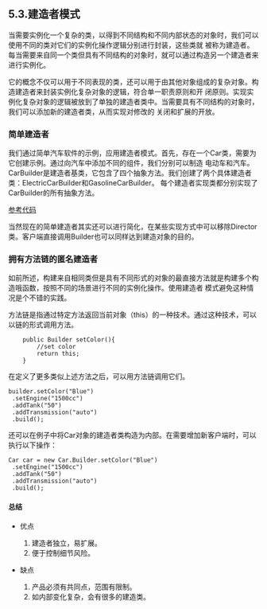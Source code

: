 ## 5.3.建造者模式
当需要实例化一个复杂的类，以得到不同结构和不同内部状态的对象时，我们可以使用不同的类对它们的实例化操作逻辑分别进行封装，这些类就
被称为建造者。每当需要来自同一个类但具有不同结构的对象时，就可以通过构造另一个建造者来进行实例化。

它的概念不仅可以用于不同表现的类，还可以用于由其他对象组成的复杂对象。构造建造者来封装实例化复杂对象的逻辑，符合单一职责原则和开
闭原则。实现实例化复杂对象的逻辑被放到了单独的建造者类中。当需要具有不同结构的对象时，我们可以添加新的建造者类，从而实现对修改的
关闭和扩展的开放。

### 简单建造者
我们通过简单汽车软件的示例，应用建造者模式。首先，存在一个Car类，需要为它创建示例。通过向汽车中添加不同的组件，我们分别可以制造
电动车和汽车。CarBuilder是建造者基类，它包含了四个抽象方法。我们创建了两个具体建造者类：ElectricCarBuilder和GasolineCarBuilder。
每个建造者实现类都分别实现了CarBuilder的所有抽象方法。

[参考代码](simplebuilder/CarBuilderDirector.java)

当然现在的简单建造者其实还可以进行简化，在某些实现方式中可以移除Director类。客户端直接调用Builder也可以同样达到建造对象的目的。

### 拥有方法链的匿名建造者
如前所述，构建来自相同类但是具有不同形式的对象的最直接方法就是构建多个构造哦函数，按照不同的场景进行不同的实例化操作。使用建造者
模式避免这种情况是个不错的实践。

方法链是指通过特定方法返回当前对象（this）的一种技术。通过这种技术，可以以链的形式调用方法。
```
    public Builder setColor(){
        //set color
        return this;
    }
```

在定义了更多类似上述方法之后，可以用方法链调用它们。
```
builder.setColor("Blue")
 .setEngine("1500cc")
 .addTank("50")
 .addTransmission("auto")
 .build();
```

还可以在例子中将Car对象的建造者类构造为内部。在需要增加新客户端时，可以执行以下操作：
```
Car car = new Car.Builder.setColor("Blue")
 .setEngine("1500cc")
 .addTank("50")
 .addTransmission("auto")
 .build();
```

#### 总结
- 优点
    1. 建造者独立，易扩展。 
    2. 便于控制细节风险。

- 缺点
    1. 产品必须有共同点，范围有限制。 
    2. 如内部变化复杂，会有很多的建造类。